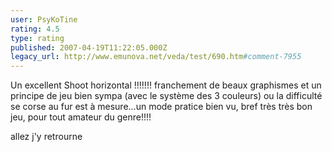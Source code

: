 ```yaml
---
user: PsyKoTine
rating: 4.5
type: rating
published: 2007-04-19T11:22:05.000Z
legacy_url: http://www.emunova.net/veda/test/690.htm#comment-7955
---
```

Un excellent Shoot horizontal !!!!!!! franchement de beaux graphismes et un principe de jeu bien sympa (avec le système des 3 couleurs) ou la difficulté se corse au fur est à mesure...un mode pratice bien vu, bref très très bon jeu, pour tout amateur du genre!!!!

allez j'y retrourne